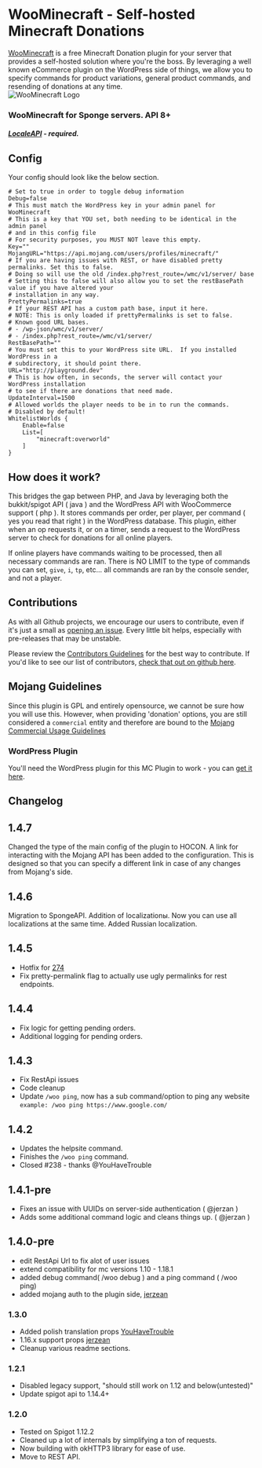 # WooMinecraft - Self-hosted Minecraft Donations

[WooMinecraft](http://woominecraft.com) is a free Minecraft Donation plugin for your server that provides a self-hosted solution where you're the boss.  By leveraging a well known eCommerce plugin on the
WordPress side of things, we allow you to specify commands for product variations, general product commands, and resending of donations at any time.   
![WooMinecraft Logo](https://raw.githubusercontent.com/WooMinecraft/WooMinecraft/main/src/main/resources/wmc-logo.jpg)

### WooMinecraft for Sponge servers. API 8+
####  ***[LocaleAPI](https://ore.spongepowered.org/Semenkovsky_Ivan/LocaleAPI) - required.***

## Config
Your config should look like the below section.
```hocon
# Set to true in order to toggle debug information
Debug=false
# This must match the WordPress key in your admin panel for WooMinecraft
# This is a key that YOU set, both needing to be identical in the admin panel
# and in this config file
# For security purposes, you MUST NOT leave this empty.
Key=""
MojangURL="https://api.mojang.com/users/profiles/minecraft/"
# If you are having issues with REST, or have disabled pretty permalinks. Set this to false.
# Doing so will use the old /index.php?rest_route=/wmc/v1/server/ base
# Setting this to false will also allow you to set the restBasePath value if you have altered your
# installation in any way.
PrettyPermalinks=true
# If your REST API has a custom path base, input it here.
# NOTE: This is only loaded if prettyPermalinks is set to false.
# Known good URL bases.
# - /wp-json/wmc/v1/server/
# - /index.php?rest_route=/wmc/v1/server/
RestBasePath=""
# You must set this to your WordPress site URL.  If you installed WordPress in a
# subdirectory, it should point there.
URL="http://playground.dev"
# This is how often, in seconds, the server will contact your WordPress installation
# to see if there are donations that need made.
UpdateInterval=1500
# Allowed worlds the player needs to be in to run the commands.
# Disabled by default!
WhitelistWorlds {
    Enable=false
    List=[
        "minecraft:overworld"
    ]
}
```

## How does it work?
This bridges the gap between PHP, and Java by leveraging both the bukkit/spigot API ( java ) and the WordPress API with WooCommerce support ( php ). It stores commands
per order, per player, per command ( yes you read that right ) in the WordPress database.  This plugin, either when an op requests it, or on a timer, sends a request to
the WordPress server to check for donations for all online players.

If online players have commands waiting to be processed, then all necessary commands are ran.  There is NO LIMIT to the type of commands you can set, `give`, `i`, `tp`, etc... all commands are ran
by the console sender, and not a player.

## Contributions

As with all Github projects, we encourage our users to contribute, even if it's just a small as [opening an issue](https://github.com/WooMinecraft/WooMinecraft).  Every little bit helps, especially with pre-releases
that may be unstable.

Please review the [Contributors Guidelines](https://github.com/WooMinecraft/WooMinecraft/blob/master/CONTRIBUTING.md) for the best way to contribute. If you'd like to see our list of contributors, [check that out on github here](https://github.com/WooMinecraft/WooMinecraft/graphs/contributors).

## Mojang Guidelines
Since this plugin is GPL and entirely opensource, we cannot be sure how you will use this. However, when providing 'donation' options, you are still considered a 
`commercial` entity and therefore are bound to the [Mojang Commercial Usage Guidelines](https://account.mojang.com/terms#commercial)

### WordPress Plugin
You'll need the WordPress plugin for this MC Plugin to work - you can [get it here](https://github.com/WooMinecraft/woominecraft-wp).

## Changelog

## 1.4.7
Changed the type of the main config of the plugin to HOCON.
A link for interacting with the Mojang API has been added to the configuration. This is designed so that you can specify a different link in case of any changes from Mojang's side.

## 1.4.6
Migration to SpongeAPI.
Addition of localizationы.
Now you can use all localizations at the same time.
Added Russian localization.

## 1.4.5
* Hotfix for [274](https://github.com/WooMinecraft/WooMinecraft/issues/274)
* Fix pretty-permalink flag to actually use ugly permalinks for rest endpoints.

## 1.4.4
* Fix logic for getting pending orders.
* Additional logging for pending orders.

## 1.4.3
* Fix RestApi issues
* Code cleanup
* Update `/woo ping`, now has a sub command/option to ping any website
`example: /woo ping https://www.google.com/`

## 1.4.2
* Updates the helpsite command.
* Finishes the `/woo ping` command.
* Closed #238 - thanks @YouHaveTrouble

## 1.4.1-pre
* Fixes an issue with UUIDs on server-side authentication ( @jerzan )
* Adds some additional command logic and cleans things up.  ( @jerzan )

## 1.4.0-pre
* edit RestApi Url to fix alot of user issues
* extend compatibility for mc versions 1.10 - 1.18.1
* added debug command( /woo debug ) and a ping command ( /woo ping)
* added mojang auth to the plugin side, [jerzean](https://github.com/WooMinecraft/WooMinecraft/pull/256)

### 1.3.0
* Added polish translation props [YouHaveTrouble](https://github.com/WooMinecraft/WooMinecraft/pull/233)
* 1.16.x support props [jerzean](https://github.com/WooMinecraft/WooMinecraft/pull/237)
* Cleanup various readme sections.

### 1.2.1
* Disabled legacy support, "should still work on 1.12 and below(untested)"
* Update spigot api to 1.14.4+

### 1.2.0
* Tested on Spigot 1.12.2
* Cleaned up a lot of internals by simplifying a ton of requests.
* Now building with okHTTP3 library for ease of use.
* Move to REST API.
